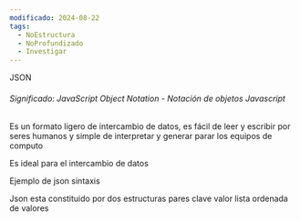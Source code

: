 ```yaml
---
modificado: 2024-08-22
tags:
  - NoEstructura
  - NoProfundizado
  - Investigar
---
```

JSON

###### Significado: JavaScript Object Notation - Notación de objetos Javascript

Es un formato ligero de intercambio de datos, es fácil de leer y escribir por seres humanos y simple de interpretar y generar parar los equipos de computo

Es ideal para el intercambio de datos

Ejemplo de json sintaxis

Json esta constituido por dos estructuras
	pares clave valor
	lista ordenada de valores
